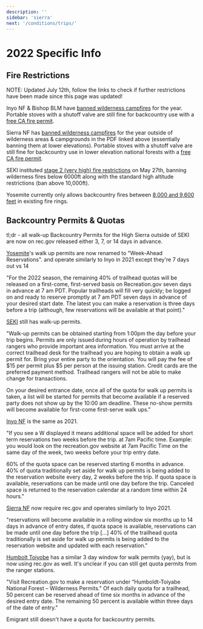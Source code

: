 ```yaml
---
description: ''
sidebar: 'sierra'
next: '/conditions/trips/'
---
```


# 2022 Specific Info

## Fire Restrictions

NOTE: Updated July 12th, follow the links to check if further restrictions have been made since this page was updated!

Inyo NF & Bishop BLM have [banned wilderness campfires](https://www.fs.usda.gov/Internet/FSE_DOCUMENTS/fseprd1031603.pdf) for the year. Portable stoves with a shutoff valve are still fine for backcountry use with a [free CA fire permit](https://www.readyforwildfire.org/permits/campfire-permit/?fbclid=IwAR1W_m_PCR4xdaF6MHH2OAXWh_sFEVHXUl9NkH8jdmFIUgOaECb7aCuEw6E).

Sierra NF has [banned wilderness campfires](https://www.fs.usda.gov/Internet/FSE_DOCUMENTS/fseprd1042689.pdf) for the year outside of wilderness areas & campgrounds in the PDF linked above (essentially banning them at lower elevations). Portable stoves with a shutoff valve are still fine for backcountry use in lower elevation national forests with a [free CA fire permit](https://www.readyforwildfire.org/permits/campfire-permit/?fbclid=IwAR1W_m_PCR4xdaF6MHH2OAXWh_sFEVHXUl9NkH8jdmFIUgOaECb7aCuEw6E).

SEKI instituted [stage 2 (very high) fire restrictions](https://home.nps.gov/seki/learn/nature/fire-restrictions.htm) on May 27th, banning wilderness fires below 6000ft along with the standard high altitude restrictions (ban above 10,000ft).

Yosemite currently only allows backcountry fires between [8,000 and 9,600 feet](https://www.nps.gov/yose/planyourvisit/firerestrictions.htm) in existing fire rings.


## Backcountry Permits & Quotas

tl;dr - all walk-up Backcountry Permits for the High Sierra outside of SEKI are now on rec.gov released either 3, 7, or 14 days in advance.

[Yosemite](https://www.nps.gov/yose/planyourvisit/wpres.htm)'s walk up permits are now renamed to "Week-Ahead Reservations".  and operate similarly to Inyo in 2021 except they're 7 days out vs 14

"For the 2022 season, the remaining 40% of trailhead quotas will be released on a first-come, first-served basis on Recreation.gov seven days in advance at 7 am PDT. Popular trailheads will fill very quickly; be logged on and ready to reserve promptly at 7 am PDT seven days in advance of your desired start date. The latest you can make a reservation is three days before a trip (although, few reservations will be available at that point)."

[SEKI](https://www.nps.gov/seki/planyourvisit/wilderness_permits.htm) still has walk-up permits.

"Walk-up permits can be obtained starting from 1:00pm the day before your trip begins. Permits are only issued during hours of operation by trailhead rangers who provide important area information. You must arrive at the correct trailhead desk for the trailhead you are hoping to obtain a walk up permit for. Bring your entire party to the orientation. You will pay the fee of $15 per permit plus $5 per person at the issuing station. Credit cards are the preferred payment method. Trailhead rangers will not be able to make change for transactions. 

On your desired entrance date, once all of the quota for walk up permits is taken, a list will be started for permits that become available if a reserved party does not show up by the 10:00 am deadline. These no-show permits will become available for first-come first-serve walk ups."

[Inyo NF](https://www.fs.usda.gov/detail/inyo/passes-permits/recreation/?cid=fsbdev3_003808) is the same as 2021.

"If you see a W displayed it means additional space will be added for short term reservations two weeks before the trip. at 7am Pacific time.  Example: you would look on the recreation.gov website at 7am Pacific Time on the same day of the week, two weeks before your trip entry date.

60% of the quota space can be reserved starting 6 months in advance.
40% of quota traditionally set aside for walk up permits is being added to the reservation website every day, 2 weeks before the trip.
If quota space is available, reservations can be made until one day before the trip.
Canceled space is returned to the reservation calendar at a random time within 24 hours."

[Sierra NF](https://www.fs.usda.gov/detail/sierra/passes-permits/?cid=fsbdev7_018115) now require rec.gov and operates similarly to Inyo 2021.

"reservations will become available in a rolling window six months up to 14 days in advance of entry dates, if quota space is available, reservations can be made until one day before the trip [...] 40% of  the trailhead quota traditionally is set aside for walk up permits is being added to the reservation website and updated with each reservation."

[Humbolt Toiyobe](https://www.fs.usda.gov/detail/htnf/passes-permits/?cid=fseprd673368) has a similar 3 day window for walk permits (yay), but is now using rec.gov as well. It's unclear if you can still get quota permits from the ranger stations.

"Visit Recreation.gov to make a reservation under “Humboldt-Toiyabe National Forest – Wilderness Permits." Of each daily quota for a trailhead, 50 percent can be reserved ahead of time six months in advance of the desired entry date. The remaining 50 percent is available within three days of the date of entry." 

Emigrant still doesn't have a quota for backcountry permits.